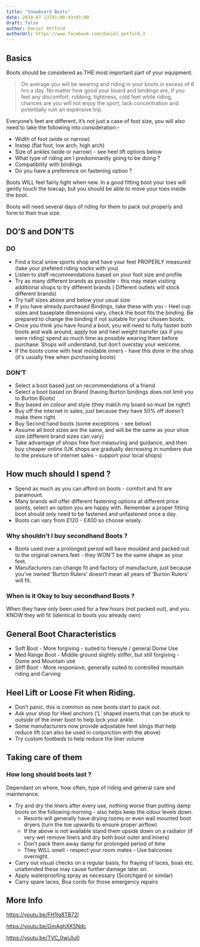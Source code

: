```yaml
---
title: "Snowboard Boots"
date: 2018-07-13T01:00:43+01:00
draft: false
author: Daniel Petford
authorUrl: https://www.facebook.com/daniel.petford.3
---
```


## Basics

Boots should be considered as THE most important part of your equipment. 

> On average you will be wearing and riding in your boots in excess of 6 hrs a day. No matter how good your board and bindings are, if you feel any discomfort, rubbing, tightness, cold feet while riding, chances are you will not enjoy the sport, lack concentration and potentially ruin an expensive trip. 

Everyone’s feet are different, it’s not just a case of foot size, you will also need to take the following into consideration:-

- Width of foot (wide or narrow)
- Instep (flat foot, low arch, high arch)
- Size of ankles (wide or narrow) - see heel lift options below
- What type of riding am I predominantly going to be doing ?
- Compatibility with bindings
- Do you have a preference on fastening option ? 

Boots WILL feel fairly tight when new. In a good fitting boot your toes will gently touch the toecap, but you should be able to move your toes inside the boot. 

Boots will need several days of riding for them to pack out properly and form to their true size.

## DO’S and DON’TS
### DO 
- Find a local snow sports shop and have your feet PROPERLY measured (take your prefered riding socks with you)
- Listen to staff recommendations based on your foot size and profile
- Try as many different brands as possible - this may mean visiting additional shops to try different brands ( Different outlets will stock different brands)
- Try half sizes above and below your usual size
- If you have already purchased Bindings, take these with you - Heel cup sizes and baseplate dimensions vary, check the boot fits the binding. Be prepared to change the binding if not suitable for your chosen boots.
- Once you think you have found a boot, you will need to fully fasten both boots and walk around, apply toe and heel weight transfer (as if you were riding) spend as much time as possible wearing them before purchase. Shops will understand, but don’t overstay your welcome.
- If the boots come with heat moldable inners - have this done in the shop (it's usually free when purchasing boots)

### DON’T
- Select a boot based just on recommendations of a friend
- Select a boot based on Brand (having Burton bindings does not limit you to Burton Boots)
- Buy based on colour and style (they match my board so must be right!)
- Buy off the internet in sales, just because they have 50% off doesn't make them right.
- Buy Second hand boots (some exceptions - see below)
- Assume all boot sizes are the same, and will be the same as your shoe size (different brand sizes can vary)
- Take advantage of shops free foot measuring and guidance, and then buy cheaper online (UK shops are gradually decreasing in numbers due to the pressure of internet sales - support your local shops)
	
## How much should I spend ?
- Spend as much as you can afford on boots - comfort and fit are paramount.
- Many brands will offer different fastening options at different price points, select an option you are happy with. Remember a proper fitting boot should only need to be fastened and unfastened once a day. 
- Boots can vary from £120 - £400 so choose wisely.

### Why shouldn't I buy secondhand Boots ?
- Boots used over a prolonged period  will have moulded and packed out to the original owners feet - they WON’T be the same shape as your feet.
- Manufacturers can change fit and factory of manufacture, just because you've owned ‘Burton Rulers’ doesn’t mean all years of ‘Burton Rulers’ will fit.   

### When is it Okay to buy secondhand Boots ?
When they have only been used for a few hours (not packed out), and you KNOW they will fit (identical to boots you already own)

## General Boot Characteristics
- Soft Boot - More forgiving - suited to freesyle / general Dome Use
- Med Range Boot - Middle ground slightly stiffer, but still forgiving - Dome and Mountain use
- Stiff Boot - More responsive, generally suited to controlled mountain riding and Carving

## Heel Lift or Loose Fit when Riding.
- Don’t panic, this is common as new boots start to pack out.
- Ask your shop for Heel anchors (‘L’ shaped inserts that can be stuck to outside of the inner boot to help lock your ankle. 
- Some manufacturers now provide adjustable heel slings that help reduce lift (can also be used in conjunction with the above) 
- Try custom footbeds to help reduce the liner volume

## Taking care of them
### How long should boots last ?
Dependant on where, how often, type of riding and general care and maintenance.

- Try and dry the liners after every use, nothing worse than putting damp boots on the following morning - also helps keep the odour levels down.
    - Resorts will generally have drying rooms or even wall mounted boot dryers (turn the toe upwards to ensure proper airflow)
    - If the above is not available stand them upside down on a radiator (if very wet remove liners and dry both boot outer and inners)
    - Don’t pack them away damp for prolonged period of time
    - They WILL smell - respect your room mates - Use balconies overnight.
- Carry out visual checks on a regular basis, for fraying of laces, boas etc. unattended these may cause further damage later on.
- Apply waterproofing spray as necessary (Scotchgard or similar)
- Carry spare laces, Boa cords for those emergency repairs

## More Info

https://youtu.be/FH1Ig8TB72I

https://youtu.be/GmAghXK5Ndc

https://youtu.be/TVC_0wiJlu0

